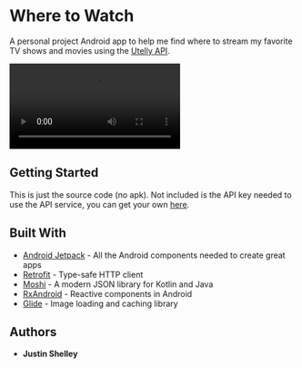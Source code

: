 # Where to Watch

A personal project Android app to help me find where to stream my favorite TV shows and movies using the [Utelly API](https://www.utelly.com/).

![](https://i.imgur.com/zMOJ09R.mp4)

## Getting Started

This is just the source code (no apk). Not included is the API key needed to use the API service, you can get your own [here](https://rapidapi.com/utelly/api/utelly).

## Built With

* [Android Jetpack](https://developer.android.com/jetpack) - All the Android components needed to create great apps
* [Retrofit](https://square.github.io/retrofit/) - Type-safe HTTP client
* [Moshi](https://github.com/square/moshi) - A modern JSON library for Kotlin and Java
* [RxAndroid](https://github.com/ReactiveX/RxAndroid) - Reactive components in Android
* [Glide](https://github.com/bumptech/glide) - Image loading and caching library

## Authors

* **Justin Shelley**
